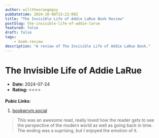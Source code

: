 ```yaml
---
author: willtheorangeguy
pubDatetime: 2024-10-08T15:22:00Z
title: "The Invisible Life of Addie LaRue Book Review"
postSlug: the-invisible-life-of-addie-larue
featured: false
draft: false
tags:
    - book-review
description: "A review of The Invisible Life of Addie LaRue Book."
---
```


# The Invisible Life of Addie LaRue

-   **Date:** 2024-07-24
-   **Rating:** ⭐⭐⭐⭐

**Pubic Links:**

1. [bookwrym.social](https://bookwyrm.social/user/willtheorangeguy/review/4967999/s/great-book)

> This was an awesome read, really loved how the reader gets to see the perspective of the modern world as well as going back in time. The ending was a suprising, but I enjoyed the emotion of it.
